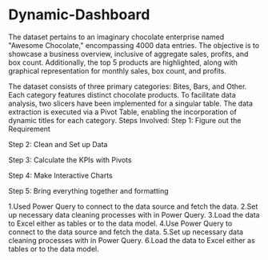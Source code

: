 # Dynamic-Dashboard

The dataset pertains to an imaginary chocolate enterprise named "Awesome Chocolate," encompassing 4000 data entries. The objective is to showcase a business overview, inclusive of aggregate sales, profits, and box count. Additionally, the top 5 products are highlighted, along with graphical representation for monthly sales, box count, and profits.

The dataset consists of three primary categories: Bites, Bars, and Other. Each category features distinct chocolate products. To facilitate data analysis, two slicers have been implemented for a singular table. The data extraction is executed via a Pivot Table, enabling the incorporation of dynamic titles for each category.
Steps Involved:
Step 1: Figure out the Requirement

Step 2: Clean and Set up Data

Step 3: Calculate  the KPIs with Pivots

Step 4: Make Interactive Charts

Step 5: Bring everything together and formatting

1.Used Power Query to connect to the data source and fetch the data.
2.Set up necessary data cleaning processes with in Power Query.
3.Load the data to Excel either as tables or to the data model.
4.Use Power Query to connect to the data source and fetch the data.
5.Set up necessary data cleaning processes with in Power Query.
6.Load the data to Excel either as tables or to the data model.
